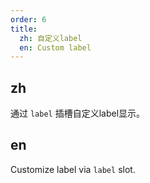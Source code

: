 ```yaml
---
order: 6
title:
  zh: 自定义label
  en: Custom label
---
```


## zh

通过 `label` 插槽自定义label显示。

## en

Customize label via `label` slot.
